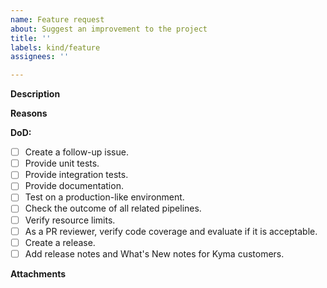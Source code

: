 ```yaml
---
name: Feature request
about: Suggest an improvement to the project
title: ''
labels: kind/feature
assignees: ''

---
```


<!-- Thank you for your contribution. Before you submit the issue:
1. Search open and closed issues for duplicates.
2. Read the contributing guidelines.
-->

**Description**

<!-- Provide a clear and concise description of the feature. -->

**Reasons**

<!-- Explain why we should add this feature. Provide use cases to illustrate its benefits. -->

**DoD:**
- [ ] Create a follow-up issue.
- [ ] Provide unit tests.
- [ ] Provide integration tests.
- [ ] Provide documentation.
- [ ] Test on a production-like environment.
- [ ] Check the outcome of all related pipelines.
- [ ] Verify resource limits.
- [ ] As a PR reviewer, verify code coverage and evaluate if it is acceptable.
- [ ] Create a release.
- [ ] Add release notes and What's New notes for Kyma customers.

**Attachments**

<!-- Attach any files, links, code samples, or screenshots that will convince us to your idea. -->
